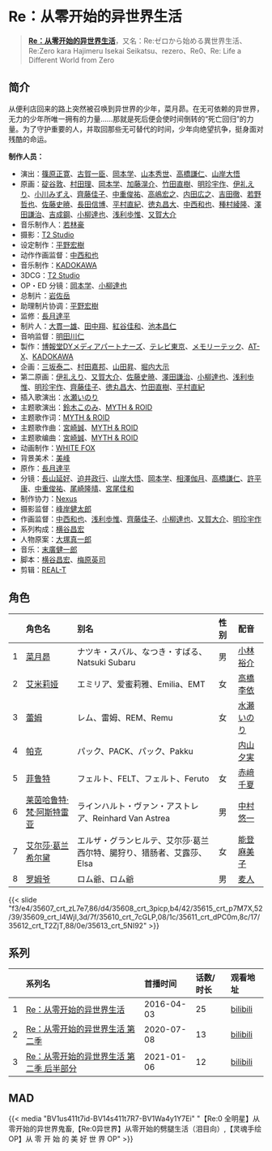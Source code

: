 # Re：从零开始的异世界生活


> <u>**[Re：从零开始的异世界生活](https://bgm.tv/subject/140001)**</u>，又名：Re:ゼロから始める異世界生活、Re:Zero kara Hajimeru Isekai Seikatsu、rezero、Re0、Re: Life a Different World from Zero

## 简介

从便利店回来的路上突然被召唤到异世界的少年，菜月昴。在无可依赖的异世界，无力的少年所唯一拥有的力量……那就是死后便会使时间倒转的“死亡回归”的力量。为了守护重要的人，并取回那些无可替代的时间，少年向绝望抗争，挺身面对残酷的命运。

**制作人员：**
- 演出：[篠原正寛](https://bgm.tv/person/26574)、[古賀一臣](https://bgm.tv/person/12096)、[岡本学](https://bgm.tv/person/16005)、[山本秀世](https://bgm.tv/person/11876)、[高橋謙仁](https://bgm.tv/person/26956)、[山岸大悟](https://bgm.tv/person/23317)
- 原画：[碇谷敦](https://bgm.tv/person/12343)、[村田理](https://bgm.tv/person/37916)、[岡本学](https://bgm.tv/person/16005)、[加藤滉介](https://bgm.tv/person/28539)、[竹田直樹](https://bgm.tv/person/16022)、[明珍宇作](https://bgm.tv/person/13345)、[伊礼えり](https://bgm.tv/person/32333)、[小川みずえ](https://bgm.tv/person/42681)、[齊藤佳子](https://bgm.tv/person/21197)、[中重俊祐](https://bgm.tv/person/26981)、[高嶋宏之](https://bgm.tv/person/33697)、[内田広之](https://bgm.tv/person/50773)、[吉田徹](https://bgm.tv/person/418)、[若野哲也](https://bgm.tv/person/12786)、[佐藤史暁](https://bgm.tv/person/36681)、[長田信博](https://bgm.tv/person/41812)、[平村直紀](https://bgm.tv/person/27310)、[徳丸昌大](https://bgm.tv/person/41597)、[中西和也](https://bgm.tv/person/32387)、[種村綾隆](https://bgm.tv/person/26681)、[澤田謙治](https://bgm.tv/person/29731)、[吉成鋼](https://bgm.tv/person/10006)、[小柳達也](https://bgm.tv/person/22691)、[浅利歩惟](https://bgm.tv/person/32583)、[又賀大介](https://bgm.tv/person/12346)
- 音乐制作人：[若林豪](https://bgm.tv/person/48932)
- 摄影：[T2 Studio](https://bgm.tv/person/33300)
- 设定制作：[平野宏樹](https://bgm.tv/person/29724)
- 动作作画监督：[中西和也](https://bgm.tv/person/32387)
- 音乐制作：[KADOKAWA](https://bgm.tv/person/19306)
- 3DCG：[T2 Studio](https://bgm.tv/person/33300)
- OP・ED 分镜：[岡本学](https://bgm.tv/person/16005)、[小柳達也](https://bgm.tv/person/22691)
- 总制片：[岩佐岳](https://bgm.tv/person/49157)
- 助理制片协调：[平野宏樹](https://bgm.tv/person/29724)
- 监修：[長月達平](https://bgm.tv/person/18838)
- 制片人：[大貫一雄](https://bgm.tv/person/49581)、[田中翔](https://bgm.tv/person/33715)、[紅谷佳和](https://bgm.tv/person/48956)、[池本昌仁](https://bgm.tv/person/49580)
- 音响监督：[明田川仁](https://bgm.tv/person/477)
- 製作：[博報堂DYメディアパートナーズ](https://bgm.tv/person/1800)、[テレビ東京](https://bgm.tv/person/188)、[メモリーテック](https://bgm.tv/person/1434)、[AT-X](https://bgm.tv/person/230)、[KADOKAWA](https://bgm.tv/person/19306)
- 企画：[三坂泰二](https://bgm.tv/person/49577)、[村田嘉邦](https://bgm.tv/person/38188)、[山田昇](https://bgm.tv/person/38186)、[堀内大示](https://bgm.tv/person/18956)
- 第二原画：[伊礼えり](https://bgm.tv/person/32333)、[又賀大介](https://bgm.tv/person/12346)、[佐藤史暁](https://bgm.tv/person/36681)、[澤田謙治](https://bgm.tv/person/29731)、[小柳達也](https://bgm.tv/person/22691)、[浅利歩惟](https://bgm.tv/person/32583)、[明珍宇作](https://bgm.tv/person/13345)、[齊藤佳子](https://bgm.tv/person/21197)、[徳丸昌大](https://bgm.tv/person/41597)、[竹田直樹](https://bgm.tv/person/16022)、[平村直紀](https://bgm.tv/person/27310)
- 插入歌演出：[水瀬いのり](https://bgm.tv/person/10868)
- 主题歌演出：[鈴木このみ](https://bgm.tv/person/8401)、[MYTH &amp; ROID](https://bgm.tv/person/20157)
- 主题歌作词：[MYTH &amp; ROID](https://bgm.tv/person/20157)
- 主题歌作曲：[宮崎誠](https://bgm.tv/person/9557)、[MYTH &amp; ROID](https://bgm.tv/person/20157)
- 主题歌编曲：[宮崎誠](https://bgm.tv/person/9557)、[MYTH &amp; ROID](https://bgm.tv/person/20157)
- 动画制作：[WHITE FOX](https://bgm.tv/person/7512)
- 背景美术：[美峰](https://bgm.tv/person/27305)
- 原作：[長月達平](https://bgm.tv/person/18838)
- 分镜：[長山延好](https://bgm.tv/person/23680)、[迫井政行](https://bgm.tv/person/3107)、[山岸大悟](https://bgm.tv/person/23317)、[岡本学](https://bgm.tv/person/16005)、[相澤伽月](https://bgm.tv/person/731)、[高橋謙仁](https://bgm.tv/person/26956)、[許平康](https://bgm.tv/person/26764)、[中重俊祐](https://bgm.tv/person/26981)、[尾崎隆晴](https://bgm.tv/person/6154)、[宮尾佳和](https://bgm.tv/person/3527)
- 制作协力：[Nexus](https://bgm.tv/person/17995)
- 摄影监督：[峰岸健太郎](https://bgm.tv/person/13333)
- 作画监督：[中西和也](https://bgm.tv/person/32387)、[浅利歩惟](https://bgm.tv/person/32583)、[齊藤佳子](https://bgm.tv/person/21197)、[小柳達也](https://bgm.tv/person/22691)、[又賀大介](https://bgm.tv/person/12346)、[明珍宇作](https://bgm.tv/person/13345)
- 系列构成：[横谷昌宏](https://bgm.tv/person/3296)
- 人物原案：[大塚真一郎](https://bgm.tv/person/7533)
- 音乐：[末廣健一郎](https://bgm.tv/person/10850)
- 脚本：[横谷昌宏](https://bgm.tv/person/3296)、[梅原英司](https://bgm.tv/person/6797)
- 剪辑：[REAL-T](https://bgm.tv/person/46772)

## 角色

|     |   角色名   |   别名  | 性别 |  配音  |
|:--- |:------  |:----      |:---  |:--   |
| 1 | [菜月昴](https://bgm.tv/character/35607) | ナツキ・スバル、なつき・すばる、Natsuki Subaru | 男 | [小林裕介](https://bgm.tv/person/13825) |
| 2 | [艾米莉娅](https://bgm.tv/character/35608) | エミリア、爱蜜莉雅、Emilia、EMT | 女 | [高橋李依](https://bgm.tv/person/17491) |
| 3 | [蕾姆](https://bgm.tv/character/35615) | レム、雷姆、REM、Remu | 女 | [水瀬いのり](https://bgm.tv/person/10868) |
| 4 | [帕克](https://bgm.tv/character/35609) | パック、PACK、パック、Pakku |  | [内山夕実](https://bgm.tv/person/6560) |
| 5 | [菲鲁特](https://bgm.tv/character/35610) | フェルト、FELT、フェルト、Feruto | 女 | [赤﨑千夏](https://bgm.tv/person/7297) |
| 6 | [莱茵哈鲁特·梵·阿斯特雷亚](https://bgm.tv/character/35611) | ラインハルト・ヴァン・アストレア、Reinhard Van Astrea | 男 | [中村悠一](https://bgm.tv/person/4724) |
| 7 | [艾尔莎·葛兰希尔黛](https://bgm.tv/character/35612) | エルザ・グランヒルテ、艾尔莎·葛兰西尔特、腸狩り、猎肠者、艾露莎、Elsa | 女 | [能登麻美子](https://bgm.tv/person/3827) |
| 8 | [罗姆爷](https://bgm.tv/character/35613) | ロム爺、ロム爺 | 男 | [麦人](https://bgm.tv/person/4162) |

{{< slide "f3/e4/35607_crt_zL7e7,86/d4/35608_crt_3picp,b4/42/35615_crt_p7M7X,52/39/35609_crt_I4WjI,3d/7f/35610_crt_7cGLP,08/1c/35611_crt_dPC0m,8c/17/35612_crt_T2ZjT,88/0e/35613_crt_5NI92" >}}

## 系列

|     |   系列名   |   首播时间  | 话数/时长  | 观看地址 |
|:---  |:------    |:----      |:---       |:---  |
| 1 |[Re：从零开始的异世界生活](https://bgm.tv/subject/140001)| 2016-04-03 | 25 | [bilibili](https://www.bilibili.com/bangumi/play/ep307056)  |
| 2 |[Re：从零开始的异世界生活 第二季](https://bgm.tv/subject/278826)| 2020-07-08 | 13 | [bilibili](https://www.bilibili.com/bangumi/play/ss33802)  |
| 3 |[Re：从零开始的异世界生活 第二季 后半部分](https://bgm.tv/subject/316247)| 2021-01-06 | 12 | [bilibili](https://www.bilibili.com/bangumi/play/ep373924)  |


## MAD

{{< media  "BV1us411t7id-BV14s411t7R7-BV1Wa4y1Y7Ei"
"【Re:0 全明星】从零开始的异世界鬼畜,【Re:0异世界】从零开始的劈腿生活（泪目向）,【灵魂手绘OP】从 零 开 始 的 美 好 世 界 OP"  >}}
